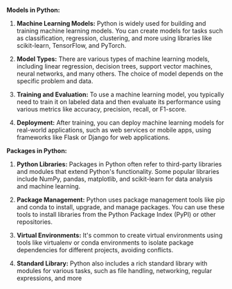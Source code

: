 **Models in Python:**

1. **Machine Learning Models:** Python is widely used for building and training machine learning models. You can create models for tasks such as classification, regression, clustering, and more using libraries like scikit-learn, TensorFlow, and PyTorch.
    
2. **Model Types:** There are various types of machine learning models, including linear regression, decision trees, support vector machines, neural networks, and many others. The choice of model depends on the specific problem and data.
    
3. **Training and Evaluation:** To use a machine learning model, you typically need to train it on labeled data and then evaluate its performance using various metrics like accuracy, precision, recall, or F1-score.
    
4. **Deployment:** After training, you can deploy machine learning models for real-world applications, such as web services or mobile apps, using frameworks like Flask or Django for web applications.
    

**Packages in Python:**

1. **Python Libraries:** Packages in Python often refer to third-party libraries and modules that extend Python's functionality. Some popular libraries include NumPy, pandas, matplotlib, and scikit-learn for data analysis and machine learning.
    
2. **Package Management:** Python uses package management tools like pip and conda to install, upgrade, and manage packages. You can use these tools to install libraries from the Python Package Index (PyPI) or other repositories.
    
3. **Virtual Environments:** It's common to create virtual environments using tools like virtualenv or conda environments to isolate package dependencies for different projects, avoiding conflicts.
    
4. **Standard Library:** Python also includes a rich standard library with modules for various tasks, such as file handling, networking, regular expressions, and more